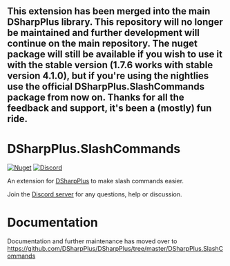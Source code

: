 ## This extension has been merged into the main DSharpPlus library. This repository will no longer be maintained and further development will continue on the main repository. The nuget package will still be available if you wish to use it with the stable version (1.7.6 works with stable version 4.1.0), but if you're using the nightlies use the official DSharpPlus.SlashCommands package from now on. Thanks for all the feedback and support, it's been a (mostly) fun ride.

# DSharpPlus.SlashCommands

[![Nuget](https://img.shields.io/nuget/vpre/IDoEverything.DSharpPlus.SlashCommands?style=flat-square)](https://www.nuget.org/packages/IDoEverything.DSharpPlus.SlashCommands)
[![Discord](https://img.shields.io/discord/801857343930761281?label=Discord&logo=Discord&style=flat-square)](https://discord.gg/2ZhXXVJYhU)

An extension for [DSharpPlus](https://github.com/DSharpPlus/DSharpPlus) to make slash commands easier.

Join the [Discord server](https://discord.gg/2ZhXXVJYhU) for any questions, help or discussion.

# Documentation

Documentation and further maintenance has moved over to https://github.com/DSharpPlus/DSharpPlus/tree/master/DSharpPlus.SlashCommands
